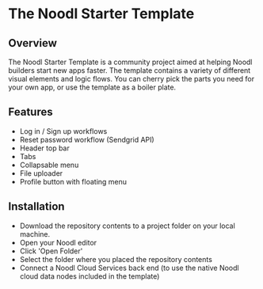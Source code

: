 # The Noodl Starter Template

## Overview

The Noodl Starter Template is a community project aimed at helping Noodl builders start new apps faster. The template contains a variety of different visual elements and logic flows. You can cherry pick the parts you need for your own app, or use the template as a boiler plate.

## Features

* Log in / Sign up workflows
* Reset password workflow (Sendgrid API)
* Header top bar
* Tabs
* Collapsable menu
* File uploader
* Profile button with floating menu

## Installation

* Download the repository contents to a project folder on your local machine.
* Open your Noodl editor
* Click 'Open Folder'
* Select the folder where you placed the repository contents
* Connect a Noodl Cloud Services back end (to use the native Noodl cloud data nodes included in the template)
